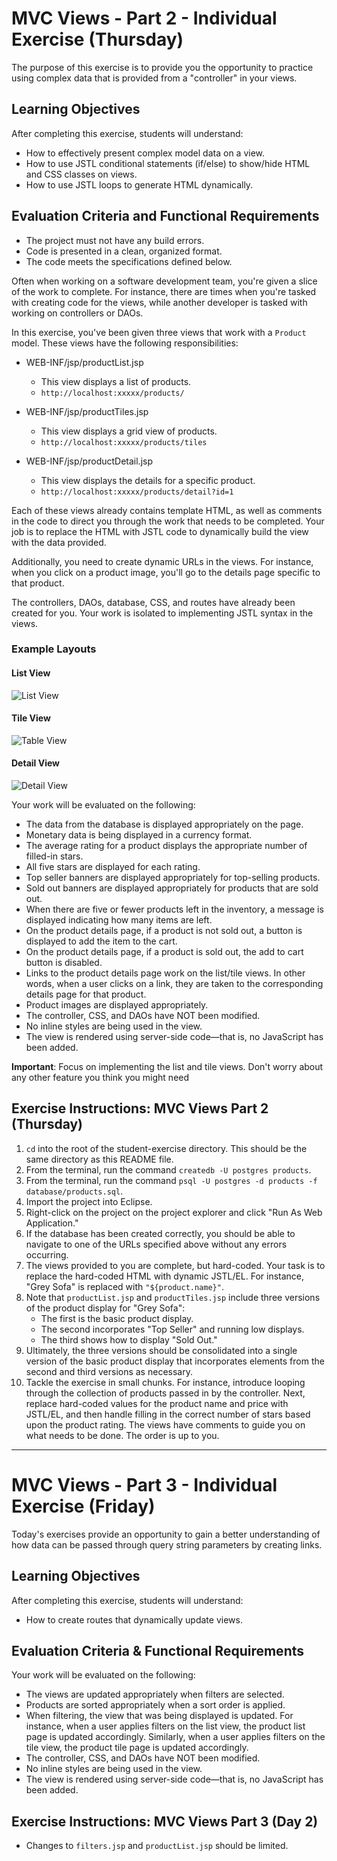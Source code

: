 # MVC Views - Part 2 - Individual Exercise (Thursday)

The purpose of this exercise is to provide you the opportunity to practice using complex data that is provided from a "controller" in your views. 

## Learning Objectives

After completing this exercise, students will understand:

- How to effectively present complex model data on a view.
- How to use JSTL conditional statements (if/else) to show/hide HTML and CSS classes on views.
- How to use JSTL loops to generate HTML dynamically.

## Evaluation Criteria and Functional Requirements

- The project must not have any build errors.
- Code is presented in a clean, organized format.
- The code meets the specifications defined below.

Often when working on a software development team, you're given a slice of the work to complete. For instance, there are times when you're tasked with creating code for the views, while another developer is tasked with working on controllers or DAOs.

In this exercise, you've been given three views that work with a `Product` model. These views have the following responsibilities:

- WEB-INF/jsp/productList.jsp

  - This view displays a list of products.
  - `http://localhost:xxxxx/products/`

- WEB-INF/jsp/productTiles.jsp

  - This view displays a grid view of products.
  - `http://localhost:xxxxx/products/tiles`

- WEB-INF/jsp/productDetail.jsp

  - This view displays the details for a specific product.
  - `http://localhost:xxxxx/products/detail?id=1`

Each of these views already contains template HTML, as well as comments in the code to direct you through the work that needs to be completed. Your job is to replace the HTML with JSTL code to dynamically build the view with the data provided.

Additionally, you need to create dynamic URLs in the views. For instance, when you click on a product image, you'll go to the details page specific to that product.

The controllers, DAOs, database, CSS, and routes have already been created for you. Your work is isolated to implementing JSTL syntax in the views.

### Example Layouts

#### List View

![List View](examples/product-list.png)

#### Tile View

![Table View](examples/product-tile.png)

#### Detail View

![Detail View](examples/product-detail.png)

Your work will be evaluated on the following:

- The data from the database is displayed appropriately on the page.
- Monetary data is being displayed in a currency format.
- The average rating for a product displays the appropriate number of filled-in stars.
- All five stars are displayed for each rating.
- Top seller banners are displayed appropriately for top-selling products.
- Sold out banners are displayed appropriately for products that are sold out.
- When there are five or fewer products left in the inventory, a message is displayed indicating how many items are left.
- On the product details page, if a product is not sold out, a button is displayed to add the item to the cart.
- On the product details page, if a product is sold out, the add to cart button is disabled.
- Links to the product details page work on the list/tile views. In other words, when a user clicks on a link, they are taken to the corresponding details page for that product.
- Product images are displayed appropriately.
- The controller, CSS, and DAOs have NOT been modified.
- No inline styles are being used in the view.
- The view is rendered using server-side code—that is, no JavaScript has been added.

**Important**: Focus on implementing the list and tile views. Don't worry about any other feature you think you might need

<div style="page-break-after: always;"></div>

## Exercise Instructions: MVC Views Part 2 (Thursday)

1. `cd` into the root of the student-exercise directory. This should be the same directory as this README file.
2. From the terminal, run the command `createdb -U postgres products`.
3. From the terminal, run the command `psql -U postgres -d products -f database/products.sql`.
4. Import the project into Eclipse.
5. Right-click on the project on the project explorer and click "Run As Web Application."
6. If the database has been created correctly, you should be able to navigate to one of the URLs specified above without any errors occurring.
7. The views provided to you are complete, but hard-coded. Your task is to replace the hard-coded HTML with dynamic JSTL/EL. For instance, "Grey Sofa" is replaced with `"${product.name}"`.
8. Note that `productList.jsp` and `productTiles.jsp` include three versions of the product display for "Grey Sofa": 
     - The first is the basic product display.
     - The second incorporates "Top Seller" and running low displays.
     - The third shows how to display "Sold Out."
9. Ultimately, the three versions should be consolidated into a single version of the basic product display that incorporates elements from the second and third versions as necessary.
10. Tackle the exercise in small chunks. For instance, introduce looping through the collection of products passed in by the controller. Next, replace hard-coded values for the product name and price with JSTL/EL, and then handle filling in the correct number of stars based upon the product rating. The views have comments to guide you on what needs to be done. The order is up to you.
___

<div style="page-break-after: always;"></div>

# MVC Views - Part 3 - Individual Exercise (Friday)

Today's exercises provide an opportunity to gain a better understanding of how data can be passed through query string parameters by creating links.

## Learning Objectives

After completing this exercise, students will understand:

- How to create routes that dynamically update views.

## Evaluation Criteria & Functional Requirements

Your work will be evaluated on the following:

- The views are updated appropriately when filters are selected.
- Products are sorted appropriately when a sort order is applied.
- When filtering, the view that was being displayed is updated. For instance, when a user applies filters on the list view, the product list page is updated accordingly. Similarly, when a user applies filters on the tile view, the product tile page is updated accordingly.
- The controller, CSS, and DAOs have NOT been modified.
- No inline styles are being used in the view.
- The view is rendered using server-side code—that is, no JavaScript has been added.

## Exercise Instructions: MVC Views Part 3 (Day 2)

- Changes to `filters.jsp` and `productList.jsp` should be limited.
